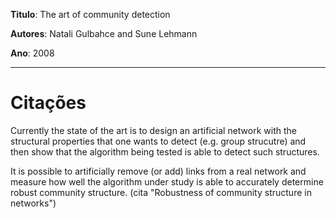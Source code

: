 **Titulo**: The art of community detection

**Autores**: Natali Gulbahce and Sune Lehmann

**Ano**: 2008


---


# Citações #

Currently the state of the art is to design an artificial network with the structural properties that one wants to detect (e.g. group strucutre) and then show that the algorithm being tested is able to detect such structures.

It is possible to artificially remove (or add) links from a real network and measure how well the algorithm under study is able to accurately determine robust community structure. (cita "Robustness of community structure in networks")
